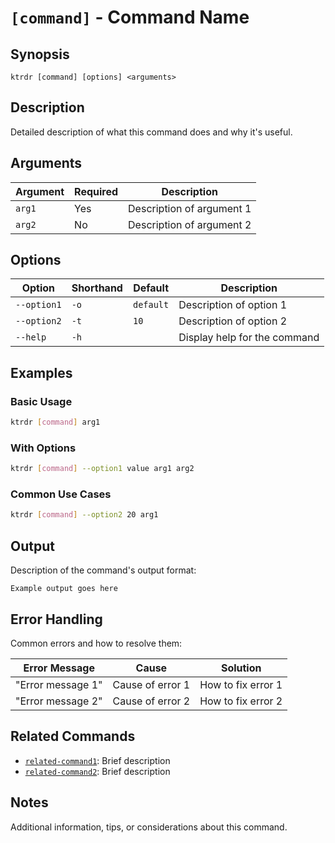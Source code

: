 # `[command]` - Command Name

## Synopsis

```
ktrdr [command] [options] <arguments>
```

## Description

Detailed description of what this command does and why it's useful.

## Arguments

| Argument | Required | Description |
|----------|----------|-------------|
| `arg1` | Yes | Description of argument 1 |
| `arg2` | No | Description of argument 2 |

## Options

| Option | Shorthand | Default | Description |
|--------|-----------|---------|-------------|
| `--option1` | `-o` | `default` | Description of option 1 |
| `--option2` | `-t` | `10` | Description of option 2 |
| `--help` | `-h` | | Display help for the command |

## Examples

### Basic Usage

```bash
ktrdr [command] arg1
```

### With Options

```bash
ktrdr [command] --option1 value arg1 arg2
```

### Common Use Cases

```bash
ktrdr [command] --option2 20 arg1
```

## Output

Description of the command's output format:

```
Example output goes here
```

## Error Handling

Common errors and how to resolve them:

| Error Message | Cause | Solution |
|---------------|-------|----------|
| "Error message 1" | Cause of error 1 | How to fix error 1 |
| "Error message 2" | Cause of error 2 | How to fix error 2 |

## Related Commands

- [`related-command1`](link-to-related-command1.md): Brief description
- [`related-command2`](link-to-related-command2.md): Brief description

## Notes

Additional information, tips, or considerations about this command.